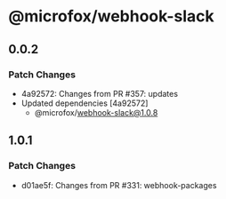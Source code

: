 # @microfox/webhook-slack

## 0.0.2

### Patch Changes

- 4a92572: Changes from PR #357: updates
- Updated dependencies [4a92572]
  - @microfox/webhook-slack@1.0.8

## 1.0.1

### Patch Changes

- d01ae5f: Changes from PR #331: webhook-packages
